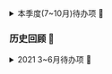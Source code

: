 <details>
<summary>本季度(7~10月)待办项 👋</summary>

 ### 本季度(7~10月)待办项 👋

- [ ] 完成6篇以上技术博客产出 (1/6)
  * 监控杂谈
    * https://mp.weixin.qq.com/s/Il3RE1WvVtOxCR8kSZcqmw
    * http://antzuhl.cn/archives/%E7%9B%91%E6%8E%A7%E6%9D%82%E8%B0%88
  * 方法论杂谈
    * TODO
- [ ] leetcode 200题+ (43/200)
- [ ] 读完两本技术书籍、一本其它类书籍 (0/3)
  * 《数据密集型应用系统设计》 https://book.douban.com/subject/30329536/
  * [A Critique of ANSI SQL Isolation Levels](https://www.microsoft.com/en-us/research/wp-content/uploads/2016/02/tr-95-51.pdf)
- [ ] 刷剧
 * 犯罪心理学

</details>

### 历史回顾 👋

<details>
<summary>2021 3~6月待办项 👋</summary>
 
### 上季度(3~6月)待办项 👋

- [x] 完成6篇以上技术博客产出 (6/6)
  * 【RocketMQ源码分析】深入消息存储，CommitLog篇
    * https://mp.weixin.qq.com/s/fIDNYdwEvatPFiM0p-IUYA
    * http://antzuhl.cn/archives/rocketmqstore1
  * 【RocketMQ源码分析】深入消息存储，ConsumeQueue篇
    * https://mp.weixin.qq.com/s/0vlmg8Jj7hKWDvJLFdQ28g
    * http://antzuhl.cn/archives/rocketmqstore2
  * 【RocketMQ源码分析】深入消息存储，MappedFile篇
    * https://mp.weixin.qq.com/s/7kRFR1hBLyxw4yeB5Eq-OQ
    * http://antzuhl.cn/archives/rocketmqstore3
  * QCon笔记~《天下武功，唯快不破——面向云原生应用的Java冷启动加速技术》
    * https://mp.weixin.qq.com/s/x_bkdsJ8R9jr1zoI12cOew
    * http://antzuhl.cn/archives/qconjava1
  * Java协程实践指南(一)
    * https://mp.weixin.qq.com/s/Rp9CHsph7NeEhvrPZrM9gw
    * http://antzuhl.cn/archives/javaloom
  * Project Reactor
    * https://mp.weixin.qq.com/s/ri6PkfqOMuxvwS3gRtrqPQ
    * http://antzuhl.cn/archives/projectreactor

- [x] 读完两本技术书籍、一本其它类书籍 (RocketMQ技术内幕、架构整洁之道)  (3/3)
  * Go语言高级编程
  * RocketMQ技术内幕
  * 理解Linux进程
- [ ] 学习支付系统，至少熟悉两种以上支付方式 (0/2)
- [ ] 深入探索多路复用、零拷贝、内存文件映射、常见主从同步机制，自己动手实现一遍 (3/4)
  - [x] 多路复用
  - [x] 零拷贝
  - [x] 内存文件映射
  - [ ] 主从同步实现

- [x] 刷剧
 * 绝命毒师 1~5季
 * 行尸走肉 1~6季

</details>
